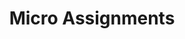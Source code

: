 ---
layout: default
type: theory
title: "Micro Assignments"
sortorder: 6.0
deck: "In this module, we'll learn how to design page layout grids."
---